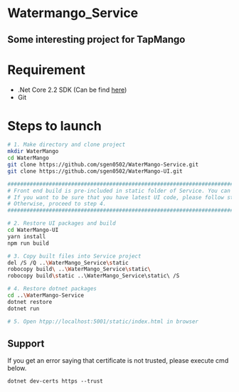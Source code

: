 # Watermango_Service

## Some interesting project for TapMango
# Requirement

- .Net Core 2.2 SDK (Can be find [here](https://dotnet.microsoft.com/download))</br>
- Git 

# Steps to launch
```sh
# 1. Make directory and clone project
mkdir WaterMango
cd WaterMango
git clone https://github.com/sgen0502/WaterMango-Service.git
git clone https://github.com/sgen0502/WaterMango-UI.git

#################################################################################################
# Front end build is pre-included in static folder of Service. You can skip thi part if you wish.
# If you want to be sure that you have latest UI code, please follow step 2 and 3. 
# Otherwise, proceed to step 4. 
#################################################################################################

# 2. Restore UI packages and build
cd WaterMango-UI
yarn install
npm run build

# 3. Copy built files into Service project
del /S /Q ..\WaterMango_Service\static 
robocopy build\ ..\WaterMango_Service\static\
robocopy build\static ..\WaterMango_Service\static\ /S

# 4. Restore dotnet packages
cd ..\WaterMango-Service
dotnet restore
dotnet run

# 5. Open htpp://localhost:5001/static/index.html in browser
```
## Support
If you get an error saying that certificate is not trusted, please execute cmd below.
```
dotnet dev-certs https --trust 
```